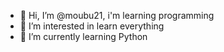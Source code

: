 - 👋 Hi, I’m @moubu21, i'm learning programming
- 👀 I’m interested in learn everything
- 🌱 I’m currently learning Python
  

<!---
moubu21/moubu21 is a ✨ special ✨ repository because its `README.md` (this file) appears on your GitHub profile.
You can click the Preview link to take a look at your changes.
--->
